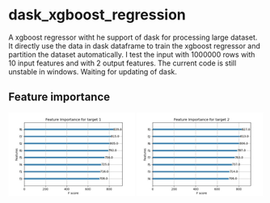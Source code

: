 # dask_xgboost_regression
A xgboost regressor witht he support of dask for processing large dataset. It directly use the data in dask dataframe to train the xgboost regressor and partition the dataset automatically. I test the input with 1000000 rows with 10 input features and with 2 output features. The current code is still unstable in windows. Waiting for updating of dask.
## Feature importance

<img src='Feature1.jpg' width='250'>
<img src='Feature2.jpg' width='250'>
